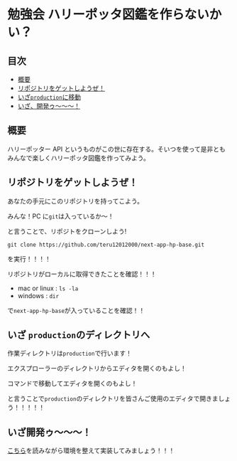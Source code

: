 # 勉強会 ハリーポッタ図鑑を作らないかい？

## 目次

- [概要](#overview)
- [リポジトリをゲットしようぜ！](#clone)
- [いざ`production`に移動](#move)
- [いざ、開発ゥ〜〜〜！](#start)

<h2 id="overview">概要</h2>

ハリーポッター API というものがこの世に存在する。そいつを使って是非ともみんなで楽しくハリーポッタ図鑑を作ってみよう。

<h2 id="clone">リポジトリをゲットしようぜ！</h2>

あなたの手元にこのリポジトリを持ってこよう。

みんな！PC に`git`は入っているか〜！

と言うことで、リポジトをクローンしよう!

`git clone https://github.com/teru12012000/next-app-hp-base.git`

を実行！！！！

リポジトリがローカルに取得できたことを確認！！！

- mac or linux : `ls -la`
- windows : `dir`

で`next-app-hp-base`が入っていることを確認！！

<h2 id="move">いざ <code>production</code>のディレクトリへ</h2>

作業ディレクトリは`production`で行います！

エクスプローラーのディレクトリからエディタを開くのもよし！

コマンドで移動してエディタを開くのもよし！

と言うことで`production`のディレクトリを皆さんご使用のエディタで開きましょう！！！！！

<h2 id="start">いざ開発ゥ〜〜〜！</h2>

[こちら](https://github.com/teru12012000/next-app-hp-base/blob/main/production/README.md)を読みながら環境を整えて実装してみましょう！！！
